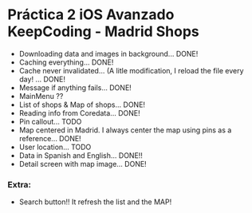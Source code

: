 # Práctica 2 iOS Avanzado KeepCoding - Madrid Shops

- Downloading data and images in background... DONE!
- Caching everything... DONE! 
- Cache never invalidated... (A litle modification, I reload the file every day! ... DONE!
- Message if anything fails... DONE!
- MainMenu ??
- List of shops & Map of shops... DONE!
- Reading info from Coredata... DONE!
- Pin callout... TODO
- Map centered in Madrid. I always center the map using pins as a reference... DONE!
- User location... TODO
- Data in Spanish and English... DONE!!
- Detail screen with map image... DONE!

### Extra:

- Search button!! It refresh the list and the MAP!
